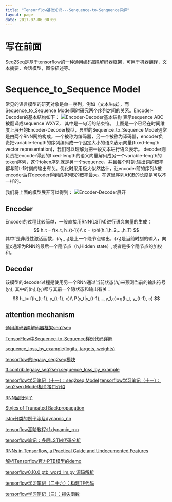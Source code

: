 ```yaml
---
title: "Tensorflow基础知识---Senquence-to-Senquence详解"
layout: page
date: 2017-07-06 00:00
---
```


# 写在前面
Seq2Seq是基于tensorflow的一种通用编码器&解码器框架，可用于机器翻译，文本摘要，会话模型，图像描述等。

# Sequence_to_Sequence Model
常见的语言模型的研究对象是单一序列，例如（文本生成），而Sequence_to_Sequence Model同时研究两个序列之间的关系。Encoder-Decoder的基本结构如下：
<img src="/wiki/static/images/seq2seq/Encoder-Decoder基本结构.jpg" alt="Encoder-Decoder基本结构"/>
表示sequence ABC被翻译成sequence WXYZ， 其中<EOS>是一句话的结束符。
上图是一个已经在时间维度上展开的Encoder-Decoder模型，典型的Sequence_to_Sequence Model通常是由两个RNN网络构成，一个被称为编码器，另一个被称为译码器，encoder负责把variable-length的序列编码成一个固定大小的语义表示向量(fixed-length vector representation)，我们可以理解为把一段文本进行语义表示。
decoder则负责把encoder得到的fixed-length的语义向量解码成另一个variable-length的token序列，这个token序列就是另一个sequence，并且每个时刻t输出词的概率都与前t-1时刻的输出有关。优化时采用极大似然估计，让encoder前的序列A被encoder后在decoder得到的序列B的概率最大。在这里序列A和B的长度是可以不一样的。

我们将上面的模型展开可以得到：
<img src="/wiki/static/images/seq2seq/encoder-decoder.png" alt="Encoder-Decoder展开"/>



## Encoder
Encoder的过程比较简单，一般直接用RNN(LSTM)进行语义向量的生成：
$$
h_t = f(x_t, h_{t-1})\\
c = \phi(h_1,h_2,...,h_T)
$$
其中f是非线性激活函数，$(h_{t-1})$是上一个隐节点输出，$(x_t)$是当前时刻的输入，向量c通常为RNN的最后一个隐节点（h,Hidden state）,或者是多个隐节点的加权和。
## Decoder
该模型的decoder过程是使用另一个RNN通过当前状态$(h_t)$来预测当前的输出符号$(y_t)$, 其中的$(h_t)$,$(y_t)$都与其前一个隐状态和输出有关：
$$
h_t= f(h_{t-1}, y_{t-1}, c)\\
P(y_t|y_{t-1},...,y_1,c)=g(h_t, y_{t-1}, c)
$$



## attention mechanism







[通用编码器&解码器框架seq2seq](https://www.oschina.net/p/seq2seq)

[TensorFlow中Sequence-to-Sequence样例代码详解](http://blog.csdn.net/diligent_321/article/details/53590289)

[sequence_loss_by_example(logits, targets, weights)](http://blog.csdn.net/appleml/article/details/54017873)

[tensorflow的legacy_seq2seq模块](http://blog.csdn.net/u012871493/article/details/72350332)

[tf.contrib.legacy_seq2seq.sequence_loss_by_example](https://www.tensorflow.org/api_docs/python/tf/contrib/legacy_seq2seq/sequence_loss_by_example)

[tensorflow学习笔记（十一）：seq2seq Model](http://www.2cto.com/kf/201611/561130.html)
[tensorflow学习笔记（十一）：seq2seq Model相关接口介绍](http://blog.csdn.net/u012436149/article/details/52976413)

[RNN回归例子](http://www.360doc.com/content/17/0321/10/10408243_638692790.shtml)

[Styles of Truncated Backpropagation](https://r2rt.com/styles-of-truncated-backpropagation.html)

[lstm分类的例子涉及dynamic_nn](http://www.360doc.com/content/17/0321/10/10408243_638692495.shtml)

[tensorflow高阶教程:tf.dynamic_rnn](http://blog.csdn.net/u010223750/article/details/71079036)

[ tensorflow笔记：多层LSTM代码分析](http://blog.csdn.net/u014595019/article/details/52759104)

[RNNs in Tensorflow, a Practical Guide and Undocumented Features](http://www.wildml.com/2016/08/rnns-in-tensorflow-a-practical-guide-and-undocumented-features/)

[解析Tensorflow官方PTB模型的demo](http://blog.csdn.net/mydear_11000/article/details/52440115)

[tensorflow0.10.0 ptb_word_lm.py 源码解析](http://blog.csdn.net/u012436149/article/details/52828786)

[ tensorflow学习笔记（二十六）：构建TF代码](http://blog.csdn.net/u012436149/article/details/53843158)

[tensorflow学习笔记（三）：损失函数](http://blog.csdn.net/u012436149/article/details/52874718)